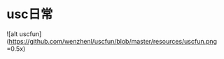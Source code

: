 usc日常
======

![alt uscfun](https://github.com/wenzhenl/uscfun/blob/master/resources/uscfun.png =0.5x)
